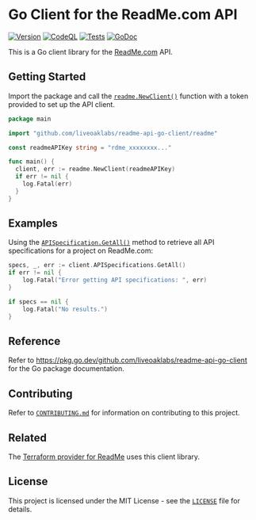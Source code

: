 # Go Client for the ReadMe.com API

[![Version](https://img.shields.io/github/v/release/liveoaklabs/readme-api-go-client)](https://github.com/liveoaklabs/readme-api-go-client/releases)
[![CodeQL](https://github.com/liveoaklabs/readme-api-go-client/workflows/CodeQL/badge.svg)](https://github.com/liveoaklabs/readme-api-go-client/actions?query=workflow%3ACodeQL)
[![Tests](https://github.com/liveoaklabs/readme-api-go-client/actions/workflows/tests.yml/badge.svg)](https://github.com/liveoaklabs/readme-api-go-client/actions/workflows/tests.yml)
[![GoDoc](https://godoc.org/github.com/golang/gddo?status.svg)](https://pkg.go.dev/github.com/liveoaklabs/readme-api-go-client?tab=doc)

This is a Go client library for the [ReadMe.com](https://readme.com) API.

## Getting Started

Import the package and call the [`readme.NewClient()`](docs/README.md#func-newclient)
function with a token provided to set up the API client.

```go
package main

import "github.com/liveoaklabs/readme-api-go-client/readme"

const readmeAPIKey string = "rdme_xxxxxxxx..."

func main() {
  client, err := readme.NewClient(readmeAPIKey)
  if err != nil {
    log.Fatal(err)
  }
}
```

## Examples

Using the [`APISpecification.GetAll()`](docs/README.md#func-apispecificationclient-getall)
method to retrieve all API specifications for a project on ReadMe.com:

```go
specs, _, err := client.APISpecifications.GetAll()
if err != nil {
    log.Fatal("Error getting API specifications: ", err)
}

if specs == nil {
    log.Fatal("No results.")
}
```

## Reference

Refer to <https://pkg.go.dev/github.com/liveoaklabs/readme-api-go-client> for the Go package documentation.

## Contributing

Refer to [`CONTRIBUTING.md`](CONTRIBUTING.md) for information on contributing to this project.

## Related

The [Terraform provider for ReadMe](https://github.com/liveoaklabs/terraform-provider-readme) uses this client library.

## License

This project is licensed under the MIT License - see the [`LICENSE`](LICENSE) file for details.

